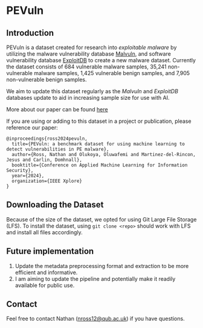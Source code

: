 # PEVuln

## Introduction
PEVuln is a dataset created for research into *exploitable malware* by utilizing the malware vulnerability database [Malvuln](https://www.malvuln.com/ "Malvuln - Malware security vulnerabilty research and exploits targeting malware, worms and viruses"), and software vulnerability database [ExploitDB](https://www.exploit-db.com/ "Exploit Database - Exploits for Penetration Testers, Researchers, and Ethical Hackers") to create a new malware dataset. Currently the dataset consists of 684 vulnerable malware samples, 35,241 non-vulnerable malware samples, 1,425 vulnerable benign samples, and 7,905 non-vulnerable benign samples.

We aim to update this dataset regularly as the *Malvuln* and *ExploitDB* databases update to aid in increasing sample size for use with AI. 

More about our paper can be found [here](https://pure.qub.ac.uk/en/publications/pevuln-a-benchmark-dataset-for-using-machine-learning-to-detect-v "PEVuln: a benchmark dataset for using machine learning to detect vulnerabilities in PE malware")

If you are using or adding to this dataset in a project or publication, please reference our paper:
```
@inproceedings{ross2024pevuln,
  title={PEVuln: a benchmark dataset for using machine learning to detect vulnerabilities in PE malware},
  author={Ross, Nathan and Olukoya, Oluwafemi and Martinez-del-Rincon, Jesus and Carlin, Domhnall},
  booktitle={Conference on Applied Machine Learning for Information Security},
  year={2024},
  organization={IEEE Xplore}
}
```

## Downloading the Dataset
Because of the size of the dataset, we opted for using Git Large File Storage (LFS). To install the dataset, using ```git clone <repo>``` should work with LFS and install all files accordingly. 

## Future implementation
1. Update the metadata preprocessing format and extraction to be more efficient and informative.
2. I am aiming to update the pipeline and potentially make it readily available for public use.

## Contact
Feel free to contact Nathan (nross12@qub.ac.uk) if you have questions.
